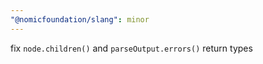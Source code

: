 ```yaml
---
"@nomicfoundation/slang": minor
---
```


fix `node.children()` and `parseOutput.errors()` return types
